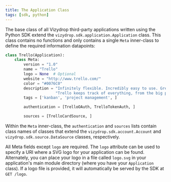 ```yaml
---
title: The Application Class
tags: [sdk, python]
---
```


The base class of all Vizydrop third-party applications written using the Python SDK extend the `vizydrop.sdk.application.Application` class.  This class contains no functions and only contains a single `Meta` inner-class to define the required information datapoints:

```python
class Trello(Application):
    class Meta:
        version = "1.0"
        name = "Trello"
        logo = None  # Optional
        website = "http://www.trello.com/"
        color = "#0076C0"
        description = "Infinitely flexible. Incredibly easy to use. Great mobile apps. It's free. " \
                      "Trello keeps track of everything, from the big picture to the minute details."
        tags = ['kanban', 'project management', ]

        authentication = [TrelloOAuth, TrelloTokenAuth, ]

        sources = [TrelloCardSource, ]
```

Within the `Meta` inner-class, the `authentication` and `sources` lists contain class names of classes that extend the `vizydrop.sdk.account.Account` and `vizydrop.sdk.source.DataSource` classes, respectively.

All Meta fields except `logo` are required.  The `logo` attribute can be used to specify a URI where a SVG logo for your application can be found.  Alternately, you can place your logo in a file called `logo.svg` in your application's main module directory (where you have your `Application` class).  If a logo file is provided, it will automatically be served by the SDK at `GET /logo`.
